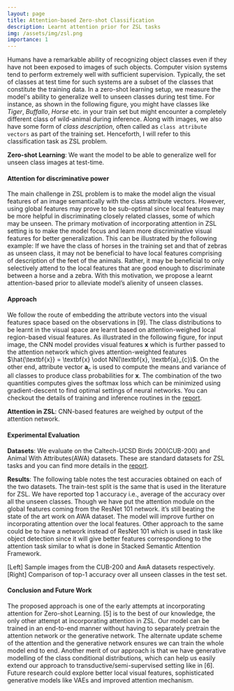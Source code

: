 ```yaml
---
layout: page
title: Attention-based Zero-shot Classification
description: Learnt attention prior for ZSL tasks
img: /assets/img/zsl.png
importance: 1
---
```


Humans have a remarkable ability of recognizing object classes even if they have not been exposed to images of such objects. Computer vision systems tend to perform extremely well with sufficient supervision. Typically, the set of classes at test time for such systems are a subset of the classes that constitute the training data. In a zero-shot learning setup, we measure the model's ability to generalize well to unseen classes during test time. For instance, as shown in the following figure, you might have classes like *Tiger*, *Buffallo*, *Horse* etc. in your train set but might encounter a completely different class of wild-animal during inference. Along with images, we also have some form of *class description*, often called as `class attribute vectors` as part of the training set. Henceforth, I will refer to this classification task as ZSL problem.

<div class="row">
    <div class="col-sm mt-3 mt-md-0">
        <img class="img-fluid rounded z-depth-1" src="{{ '/assets/img/zsl.png' | relative_url }}" alt="" title="example image"/>
    </div>
</div>
<div class="caption">
    <b>Zero-shot Learning</b>: We want the model to be able to generalize well for unseen class images at test-time.
</div>


#### Attention for discriminative power

The main challenge in ZSL problem is to make the model align the visual features of an image semantically with the class attribute vectors. However, using global features may prove to be sub-optimal since local features may be more helpful in discriminating closely related classes, some of which may be unseen. The primary motivation of incorporating attention in ZSL setting is to make the model focus and learn more discriminative visual features for better generalization. This can be illustrated by the following example: If we have the class of horses in the training set and that of zebras as unseen class, it may not be beneficial to have local features comprising of description of the feet of the animals. Rather, it may be beneficial to only selectively attend to the local features that are good enough to discriminate between a horse and a zebra. With this motivation, we propose a learnt attention-based prior to alleviate model’s alienity of unseen classes.


#### Approach

We follow the route of embedding the attribute vectors into the visual features space based on the observations in [9]. The class distributions to be learnt in the visual space are learnt based on attention-weighed local region-based visual features. As illustrated in the following figure, for input image, the CNN model provides visual features $\textbf{x}$ which is further passed to the attention network which gives attention-weighted features $\hat{\textbf{x}} = \textbf{x} \odot NN(\textbf{x}, \textbf{a}_{c})$. On the other end, attribute vector $\textbf{a}_{c}$ is used to compute the means and variance of all classes to produce class probabilities for $\textbf{x}$. The combination of the two quantities computes gives the softmax loss which can be minimized using gradient-descent to find optimal settings of neural networks. You can checkout the details of training and inference routines in the [report](https://drive.google.com/file/d/1OkahHv54mfyazKJqItNvR2B2cUdsuh-Q/view?usp=sharing).

<div class="row">
    <div class="col-sm mt-3 mt-md-0">
        <img class="img-fluid rounded z-depth-1" src="{{ '/assets/img/block-diagram-v2.png' | relative_url }}" alt="" title="example image"/>
    </div>
</div>
<div class="caption">
    <b>Attention in ZSL</b>: CNN-based features are weighed by output of the attention network.
</div>

#### Experimental Evaluation

**Datasets**: We evaluate on the Caltech-UCSD Birds 200(CUB-200) and Animal With Attributes(AWA) datasets. These are standard datasets for ZSL tasks and you can find more details in the [report](https://drive.google.com/file/d/1OkahHv54mfyazKJqItNvR2B2cUdsuh-Q/view?usp=sharing).

**Results**: The following table notes the test accuracies obtained on each of the two datasets. The train-test split is the same
that is used in the literature for ZSL. We have reported top 1 accuracy i.e., average of the accuracy over all the unseen classes. Though we have put the attention module on the global features coming from the ResNet 101 network. it’s still beating the state of the art work on AWA dataset. The model will improve further on incorporating attention over the local features. Other approach to the same could be to have a network instead of ResNet 101 which is used in task like object detection since it will give better features correspondiong to the attention task similar to what is done in Stacked Semantic Attention Framework.

<div class="row">
    <div class="col-sm mt-3 mt-md-0">
        <img class="img-fluid rounded z-depth-1" src="{{ '/assets/img/data.png' | relative_url }}" alt="" title="example image"/>
    </div>
    <div class="col-sm mt-3 mt-md-0">
        <img class="img-fluid rounded z-depth-1" src="{{ '/assets/img/results.png' | relative_url }}" alt="" title="example image"/>
    </div>
</div>
<div class="caption">
    [Left] Sample images from the CUB-200 and AwA datasets respectively. [Right] Comparison of top-1 accuracy over all unseen classes in the test set.
</div>

#### Conclusion and Future Work

The proposed approach is one of the early attempts at incorporating attention for Zero-shot Learning. [5] is to the best of our knowledge, the only other attempt at incorporating attention in ZSL. Our model can be trained in an end-to-end manner without having to separately pretrain the attention network or the generative network. The alternate update scheme of the attention and the generative network ensures we can train the whole model end to end. Another merit of our approach is that we have generative modelling of the class conditional distributions, which can help us easily extend our approach to transductive/semi-supervised setting like in [6]. Future research could explore better local visual features, sophisticated generative models like VAEs and improved attention mechanism.

